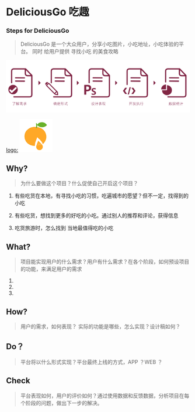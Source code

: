 # DeliciousGo 吃趣

### Steps for DeliciousGo 

> DeliciousGo 是一个大众用户，分享小吃图片，小吃地址，小吃体验的平台。
同时 给用户提供 寻找小吃 的美食攻略


![Alt text](./assets/step.png "Optional title")
 
[logo:](./docs/Logo.md) ![DeliciousGo](./assets/icon.png "Optional title") 



## Why?

> 为什么要做这个项目？什么促使自己开启这个项目？

1. 有些吃货在本地，有寻找小吃的习惯，吃遍城市的愿望？但不一定，找得到的小吃

2. 有些吃货，想找到更多的好吃的小吃。通过别人的推荐和评论，获得信息

3. 吃货旅游时，怎么找到 当地最值得吃的小吃


## What?
> 项目能实现用户的什么需求？用户有什么需求？在各个阶段，如何预设项目的功能，来满足用户的需求

1. 

2. 

3.


## How?
> 用户的需求，如何表现？ 实际的功能是哪些，怎么实现？设计稿如何？



## Do？
> 平台将以什么形式实现？平台最终上线的方式，APP ？WEB ？


## Check
> 平台表现如何，用户的评价如何？通过使用数据和反馈数据，分析项目在每个阶段的问题，做出下一步的解决。